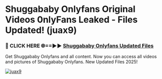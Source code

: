 # Shuggababy Onlyfans Original Videos 0nlyFans Leaked - Files Updated! (juax9)

<h3>🔴 CLICK HERE 🌐==►► <a href="https://tinyurl.com/ehrbuxhb" rel="nofollow">Shuggababy Onlyfans Updated Files</a></h3>

Get Shuggababy Onlyfans and all content. Now you can access all videos and pictures of Shuggababy Onlyfans. New Updated Files 2025!

[![juax9](https://i.imgur.com/lVYEuWS.gif)](https://tinyurl.com/ehrbuxhb)
